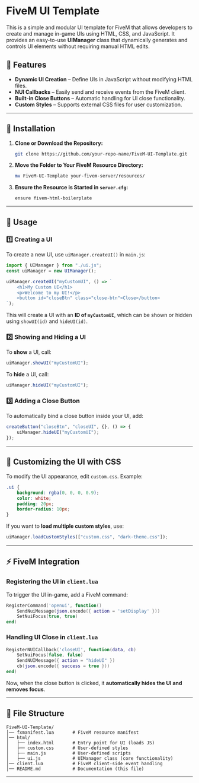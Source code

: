 # FiveM UI Template

This is a simple and modular UI template for FiveM that allows developers to create and manage in-game UIs using HTML, CSS, and JavaScript. It provides an easy-to-use **UIManager** class that dynamically generates and controls UI elements without requiring manual HTML edits.

## 🚀 Features

* **Dynamic UI Creation** – Define UIs in JavaScript without modifying HTML files.
* **NUI Callbacks** – Easily send and receive events from the FiveM client.
* **Built-in Close Buttons** – Automatic handling for UI close functionality.
* **Custom Styles** – Supports external CSS files for user customization.

***

## 📌 Installation

1.  **Clone or Download the Repository:**

    ```sh
    git clone https://github.com/your-repo-name/FiveM-UI-Template.git
    ```
2.  **Move the Folder to Your FiveM Resource Directory:**

    ```sh
    mv FiveM-UI-Template your-fivem-server/resources/
    ```
3.  **Ensure the Resource is Started in `server.cfg`:**

    ```
    ensure fivem-html-boilerplate
    ```

***

## 📖 Usage

### 1️⃣ **Creating a UI**

To create a new UI, use `uiManager.createUI()` in `main.js`:

```javascript
import { UIManager } from "./ui.js";
const uiManager = new UIManager();

uiManager.createUI("myCustomUI", () => `
    <h1>My Custom UI</h1>
    <p>Welcome to my UI!</p>
    <button id="closeBtn" class="close-btn">Close</button>
`);
```

This will create a UI with an **ID of `myCustomUI`**, which can be shown or hidden using `showUI(id)` and `hideUI(id)`.

### 2️⃣ **Showing and Hiding a UI**

To **show** a UI, call:

```javascript
uiManager.showUI("myCustomUI");
```

To **hide** a UI, call:

```javascript
uiManager.hideUI("myCustomUI");
```

### 3️⃣ **Adding a Close Button**

To automatically bind a close button inside your UI, add:

```javascript
createButton("closeBtn", "closeUI", {}, () => {
    uiManager.hideUI("myCustomUI");
});
```

***

## 🎨 Customizing the UI with CSS

To modify the UI appearance, edit `custom.css`. Example:

```css
.ui {
    background: rgba(0, 0, 0, 0.9);
    color: white;
    padding: 20px;
    border-radius: 10px;
}
```

If you want to **load multiple custom styles**, use:

```javascript
uiManager.loadCustomStyles(["custom.css", "dark-theme.css"]);
```

***

## ⚡ FiveM Integration

### **Registering the UI in `client.lua`**

To trigger the UI in-game, add a FiveM command:

```lua
RegisterCommand('openui', function()
    SendNuiMessage(json.encode({ action = 'setDisplay' }))
    SetNuiFocus(true, true)
end)
```

### **Handling UI Close in `client.lua`**

```lua
RegisterNUICallback('closeUI', function(data, cb)
    SetNuiFocus(false, false)
    SendNUIMessage({ action = "hideUI" })
    cb(json.encode({ success = true }))
end)
```

Now, when the close button is clicked, it **automatically hides the UI and removes focus**.

***

## 📂 File Structure

```
FiveM-UI-Template/
│── fxmanifest.lua       # FiveM resource manifest
│── html/
│   ├── index.html       # Entry point for UI (loads JS)
│   ├── custom.css       # User-defined styles
│   ├── main.js          # User-defined scripts
│   ├── ui.js            # UIManager class (core functionality)
│── client.lua           # FiveM client-side event handling
│── README.md            # Documentation (this file)
```

***
